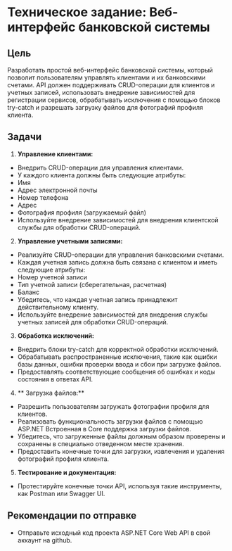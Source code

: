 ﻿# Техническое задание: Веб-интерфейс банковской системы

## Цель

Разработать простой веб-интерфейс банковской системы, который позволит пользователям управлять клиентами и их банковскими счетами. API должен поддерживать CRUD-операции для клиентов и учетных записей, использовать внедрение зависимостей для регистрации сервисов, обрабатывать исключения с помощью блоков try-catch и разрешать загрузку файлов для фотографий профиля клиента.

## Задачи

1. **Управление клиентами:**

- Внедрить CRUD-операции для управления клиентами.
- У каждого клиента должны быть следующие атрибуты:
- Имя
- Адрес электронной почты
- Номер телефона
- Адрес
- Фотография профиля (загружаемый файл)
- Используйте внедрение зависимостей для внедрения клиентской службы для обработки CRUD-операций.

2. **Управление учетными записями:**

- Реализуйте CRUD-операции для управления банковскими счетами.
- Каждая учетная запись должна быть связана с клиентом и иметь следующие атрибуты:
- Номер учетной записи
- Тип учетной записи (сберегательная, расчетная)
- Баланс
- Убедитесь, что каждая учетная запись принадлежит действительному клиенту.
- Используйте внедрение зависимостей для внедрения службы учетных записей для обработки CRUD-операций.

3. **Обработка исключений:**

- Внедрить блоки try-catch для корректной обработки исключений.
- Обрабатывать распространенные исключения, такие как ошибки базы данных, ошибки проверки ввода и сбои при загрузке файлов.
- Предоставлять соответствующие сообщения об ошибках и коды состояния в ответах API.

4. ** Загрузка файлов:**

- Разрешить пользователям загружать фотографии профиля для клиентов.
- Реализовать функциональность загрузки файлов с помощью ASP.NET Встроенная в Core поддержка загрузки файлов.
- Убедитесь, что загруженные файлы должным образом проверены и сохранены в специально отведенном месте хранения.
- Предоставить конечные точки для загрузки, извлечения и удаления фотографий профиля клиента.

5. **Тестирование и документация:**
- Протестируйте конечные точки API, используя такие инструменты, как Postman или Swagger UI.

## Рекомендации по отправке

- Отправьте исходный код проекта ASP.NET Core Web API в свой аккаунт на github.